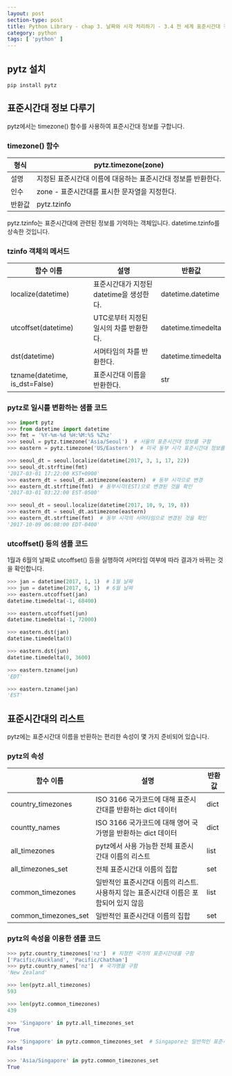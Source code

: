 ```yaml
---
layout: post
section-type: post
title: Python Library - chap 3. 날짜와 시각 처리하기 - 3.4 전 세계 표준시간대 정보 다루기
category: python
tags: [ 'python' ]
---
```


## pytz 설치

```
pip install pytz
```

## 표준시간대 정보 다루기
pytz에서는 timezone() 함수를 사용하여 표준시간대 정보를 구합니다.

### timezone() 함수

형식 | pytz.timezone(zone)
---|---
설명 | 지정된 표준시간대 이름에 대응하는 표준시간대 정보를 반환한다.
인수 | zone - 표준시간대를 표시한 문자열을 지정한다.
반환값 | pytz.tzinfo

pytz.tzinfo는 표준시간대에 관련된 정보를 기억하는 객체입니다. datetime.tzinfo를 상속한 것입니다.

### tzinfo 객체의 메서드

함수 이름 | 설명 | 반환값
---|---|---
localize(datetime) | 표준시간대가 지정된 datetime을 생성한다. | datetime.datetime
utcoffset(datetime) | UTC로부터 지정된 일시의 차를 반환한다. | datetime.timedelta
dst(datetime) | 서머타임의 차를 반환한다. | datetime.timedelta
tzname(datetime, is_dst=False) | 표준시간대 이름을 반환한다. | str

### pytz로 일시를 변환하는 샘플 코드

```python
>>> import pytz
>>> from datetime import datetime
>>> fmt = '%Y-%m-%d %H:%M:%S %Z%z'
>>> seoul = pytz.timezone('Asia/Seoul')  # 서울의 표준시간대 정보를 구함
>>> eastern = pytz.timezone('US/Eastern')  # 미국 동부 시각 표준시간대 정보를 구함

>>> seoul_dt = seoul.localize(datetime(2017, 3, 1, 17, 22))
>>> seoul_dt.strftime(fmt)
'2017-03-01 17:22:00 KST+0900'
>>> eastern_dt = seoul_dt.astimezone(eastern)  # 동부 시각으로 변경
>>> eastern_dt.strftime(fmt)  # 동부시각(EST)으로 변경된 것을 확인
'2017-03-01 03:22:00 EST-0500'

>>> seoul_dt = seoul.localize(datetime(2017, 10, 9, 19, 8))
>>> eastern_dt = seoul_dt.astimezone(eastern)
>>> eastern_dt.strftime(fmt)  # 동부 시각의 서머타임으로 변경된 것을 확인
'2017-10-09 06:08:00 EDT-0400'
```

### utcoffset() 등의 샘플 코드
1월과 6월의 날짜로 utcoffset() 등을 실행하여 서머타임 여부에 따라 결과가 바뀌는 것을 확인합니다.

```python
>>> jan = datetime(2017, 1, 1)  # 1월 날짜
>>> jun = datetime(2017, 6, 1)  # 6월 날짜
>>> eastern.utcoffset(jan)
datetime.timedelta(-1, 68400)

>>> eastern.utcoffset(jun)
datetime.timedelta(-1, 72000)

>>> eastern.dst(jan)
datetime.timedelta(0)

>>> eastern.dst(jun)
datetime.timedelta(0, 3600)

>>> eastern.tzname(jun)
'EDT'

>>> eastern.tzname(jan)
'EST'
```

## 표준시간대의 리스트
pytz에는 표준시간대 이름을 반환하는 편리한 속성이 몇 가지 준비되어 있습니다.

### pytz의 속성

함수 이름 | 설명 | 반환값
---|---|---
country_timezones | ISO 3166 국가코드에 대해 표준시간대를 반환하는 dict 데이터 | dict
countty_names | ISO 3166 국가코드에 대해 영어 국가명을 반환하는 dict 데이터 | dict
all_timezones | pytz에서 사용 가능한 전체 표준시간대 이름의 리스트 | list
all_timezones_set | 전체 표준시간대 이름의 집합 | set
common_timezones | 일반적인 표준시간대 이름의 리스트. 사용하지 않는 표준시간대 이름은 포함되어 있지 않음 | list
common_timezones_set | 일반적인 표준시간대 이름의 집합 | set

### pytz의 속성을 이용한 샘플 코드

```python
>>> pytz.country_timezones['nz']  # 지정한 국가의 표준시간대를 구함
['Pacific/Auckland', 'Pacific/Chatham']
>>> pytz.country_names['nz']  # 국가명을 구함
'New Zealand'

>>> len(pytz.all_timezones)
593

>>> len(pytz.common_timezones)
439

>>> 'Singapore' in pytz.all_timezones_set
True

>>> 'Singapore' in pytz.common_timezones_set  # Singapore는 일반적인 표준시간대 이름에는 존재하지 않음
False

>>> 'Asia/Singapore' in pytz.common_timezones_set
True
```
